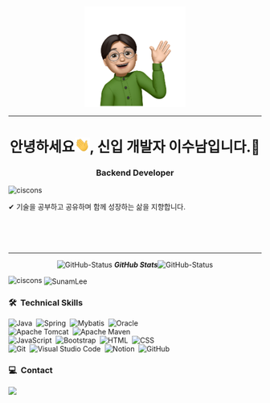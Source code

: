 <p align="center">
  <img src="https://github.com/ciscons/moregreen/blob/develop/src/main/resources/static/img/about/member05.png" height="200"/>
</p>
<hr>
<h1 align="center">안녕하세요<img src="https://raw.githubusercontent.com/ABSphreak/ABSphreak/master/gifs/Hi.gif" width="30px">, 신입 개발자 이수남입니다.👋</h1>
<h3 align="center">Backend Developer</h3>
</p>

<p align="left"> <img src="https://komarev.com/ghpvc/?username=ciscons&label=Profile%20views&color=0e75b6&style=flat" alt="ciscons" /> </p>

✔ 기술을 공부하고 공유하며 함께 성장하는 삶을 지향합니다. <br>
<br><br><br><br>
 
<hr>
<p align="center">
<img src="https://media.giphy.com/media/8UHRm5oY4k4FDxq5QG/giphy.gif" width="30px" alt="GitHub-Status"/>&nbsp;<i><b>GitHub Stats</b></i><img src="https://media.giphy.com/media/8UHRm5oY4k4FDxq5QG/giphy.gif" width="30px" alt="GitHub-Status"/></p>
<p><img align="left" src="https://github-readme-stats.vercel.app/api/top-langs?username=ciscons&show_icons=true&locale=en&layout=compact" alt="ciscons" /></p>

<p>&nbsp;<img align="center" src="https://github-readme-stats.vercel.app/api?username=ciscons" alt="SunamLee" width="410" /></p>

 ### 🛠 &nbsp;Technical Skills
   
  ![Java](https://img.shields.io/badge/-Java-007396?style=flat-square&logo=java&logoColor=white)&nbsp;
  ![Spring](https://img.shields.io/badge/-Spring-6DB33F?style=flat-square&logo=spring&logoColor=white)&nbsp;
  ![Mybatis](https://img.shields.io/badge/-Mybatis-000000?style=flat-square&logo=mybatis&logoColor=white)&nbsp;
  ![Oracle](https://img.shields.io/badge/-Oracle-F80000?style=flat-square&logo=oracle&logoColor=white)&nbsp;\
  ![Apache Tomcat](https://img.shields.io/badge/-Apache_Tomcat-F8DC75?style=flat-square&logo=apacheTomcat&logoColor=white)&nbsp;
  ![Apache Maven](https://img.shields.io/badge/-Apache_Maven-C71A36?style=flat-square&logo=apacheMaven&logoColor=white)&nbsp;\
  ![JavaScript](https://img.shields.io/badge/-JavaScript-F7DF1E?style=flat-square&logo=javascript&logoColor=white)&nbsp;
  ![Bootstrap](https://img.shields.io/badge/-Bootstrap-7952B3?style=flat-square&logo=bootstrap&logoColor=white)&nbsp;
  ![HTML](https://img.shields.io/badge/-HTML-E34F26?style=flat-square&logo=HTML5&logoColor=white)&nbsp;
  ![CSS](https://img.shields.io/badge/-CSS-1572B6?style=flat-square&logo=CSS3&logoColor=white)&nbsp;\
  ![Git](https://img.shields.io/badge/-Git-F05032?style=flat-square&logo=git&logoColor=white)&nbsp;
  ![Visual Studio Code](https://img.shields.io/badge/-Visual%20Studio%20Code-007ACC?style=flat-square&logo=visual-studio-code&logoColor=white)&nbsp;
  ![Notion](https://img.shields.io/badge/-Notion-181717?style=flat-square&logo=Notion)&nbsp;
  ![GitHub](https://img.shields.io/badge/-GitHub-181717?style=flat-square&logo=github)&nbsp;

### 💻 &nbsp;Contact
  <a href="mailto:cisconamsu@gmail.com"><img src="https://img.shields.io/badge/-cisconamsu@gmail.com-000000?style=flat-square&logo=Gmail&logoColor=white"/></a>

